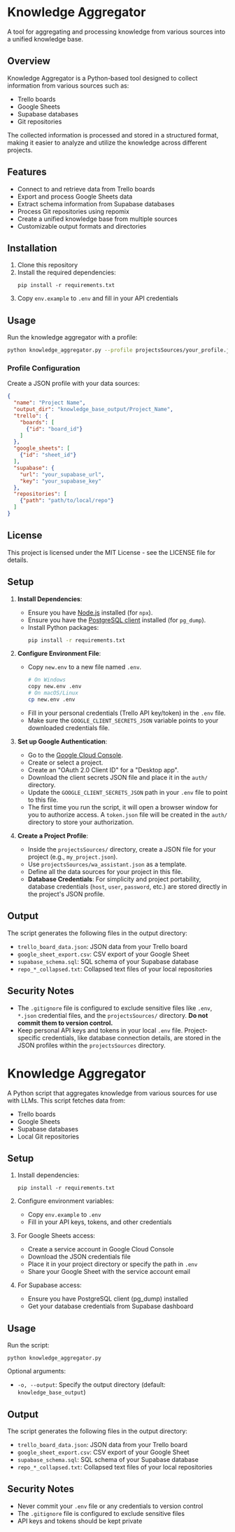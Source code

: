 # Knowledge Aggregator

A tool for aggregating and processing knowledge from various sources into a unified knowledge base.

## Overview

Knowledge Aggregator is a Python-based tool designed to collect information from various sources such as:

- Trello boards
- Google Sheets
- Supabase databases
- Git repositories

The collected information is processed and stored in a structured format, making it easier to analyze and utilize the knowledge across different projects.

## Features

- Connect to and retrieve data from Trello boards
- Export and process Google Sheets data
- Extract schema information from Supabase databases
- Process Git repositories using repomix
- Create a unified knowledge base from multiple sources
- Customizable output formats and directories

## Installation

1. Clone this repository
2. Install the required dependencies:
   ```
   pip install -r requirements.txt
   ```
3. Copy `env.example` to `.env` and fill in your API credentials

## Usage

Run the knowledge aggregator with a profile:

```bash
python knowledge_aggregator.py --profile projectsSources/your_profile.json
```

### Profile Configuration

Create a JSON profile with your data sources:

```json
{
  "name": "Project Name",
  "output_dir": "knowledge_base_output/Project_Name",
  "trello": {
    "boards": [
      {"id": "board_id"}
    ]
  },
  "google_sheets": [
    {"id": "sheet_id"}
  ],
  "supabase": {
    "url": "your_supabase_url",
    "key": "your_supabase_key"
  },
  "repositories": [
    {"path": "path/to/local/repo"}
  ]
}
```

## License

This project is licensed under the MIT License - see the LICENSE file for details.

## Setup

1.  **Install Dependencies**:
    *   Ensure you have [Node.js](https://nodejs.org/) installed (for `npx`).
    *   Ensure you have the [PostgreSQL client](https://www.postgresql.org/download/) installed (for `pg_dump`).
    *   Install Python packages:
        ```bash
        pip install -r requirements.txt
        ```

2.  **Configure Environment File**:
    *   Copy `new.env` to a new file named `.env`.
        ```bash
        # On Windows
        copy new.env .env
        # On macOS/Linux
        cp new.env .env
        ```
    *   Fill in your personal credentials (Trello API key/token) in the `.env` file.
    *   Make sure the `GOOGLE_CLIENT_SECRETS_JSON` variable points to your downloaded credentials file.

3.  **Set up Google Authentication**:
    *   Go to the [Google Cloud Console](https://console.cloud.google.com/apis/credentials).
    *   Create or select a project.
    *   Create an "OAuth 2.0 Client ID" for a "Desktop app".
    *   Download the client secrets JSON file and place it in the `auth/` directory.
    *   Update the `GOOGLE_CLIENT_SECRETS_JSON` path in your `.env` file to point to this file.
    *   The first time you run the script, it will open a browser window for you to authorize access. A `token.json` file will be created in the `auth/` directory to store your authorization.

4.  **Create a Project Profile**:
    *   Inside the `projectsSources/` directory, create a JSON file for your project (e.g., `my_project.json`).
    *   Use `projectsSources/wa_assistant.json` as a template.
    *   Define all the data sources for your project in this file.
    *   **Database Credentials**: For simplicity and project portability, database credentials (`host`, `user`, `password`, etc.) are stored directly in the project's JSON profile.

## Output

The script generates the following files in the output directory:

- `trello_board_data.json`: JSON data from your Trello board
- `google_sheet_export.csv`: CSV export of your Google Sheet
- `supabase_schema.sql`: SQL schema of your Supabase database
- `repo_*_collapsed.txt`: Collapsed text files of your local repositories

## Security Notes

*   The `.gitignore` file is configured to exclude sensitive files like `.env`, `*.json` credential files, and the `projectsSources/` directory. **Do not commit them to version control.**
*   Keep personal API keys and tokens in your local `.env` file. Project-specific credentials, like database connection details, are stored in the JSON profiles within the `projectsSources` directory.

# Knowledge Aggregator

A Python script that aggregates knowledge from various sources for use with LLMs. This script fetches data from:

- Trello boards
- Google Sheets
- Supabase databases
- Local Git repositories

## Setup

1. Install dependencies:
   ```
   pip install -r requirements.txt
   ```

2. Configure environment variables:
   - Copy `env.example` to `.env`
   - Fill in your API keys, tokens, and other credentials

3. For Google Sheets access:
   - Create a service account in Google Cloud Console
   - Download the JSON credentials file
   - Place it in your project directory or specify the path in `.env`
   - Share your Google Sheet with the service account email

4. For Supabase access:
   - Ensure you have PostgreSQL client (pg_dump) installed
   - Get your database credentials from Supabase dashboard

## Usage

Run the script:

```
python knowledge_aggregator.py
```

Optional arguments:
- `-o, --output`: Specify the output directory (default: `knowledge_base_output`)

## Output

The script generates the following files in the output directory:

- `trello_board_data.json`: JSON data from your Trello board
- `google_sheet_export.csv`: CSV export of your Google Sheet
- `supabase_schema.sql`: SQL schema of your Supabase database
- `repo_*_collapsed.txt`: Collapsed text files of your local repositories

## Security Notes

- Never commit your `.env` file or any credentials to version control
- The `.gitignore` file is configured to exclude sensitive files
- API keys and tokens should be kept private 
